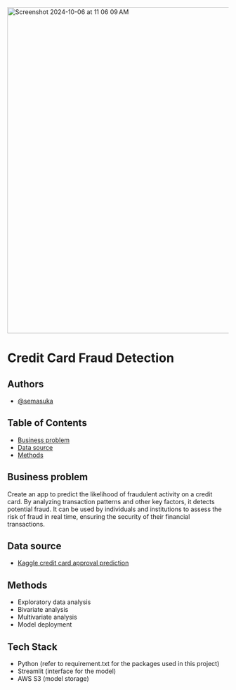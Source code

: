 <img width="741" alt="Screenshot 2024-10-06 at 11 06 09 AM" src="https://github.com/user-attachments/assets/f5376576-162e-4914-ad7c-cf84b297748b">

# Credit Card Fraud Detection


## Authors

- [@semasuka](https://www.github.com/akheirollahi)

## Table of Contents

  - [Business problem](#business-problem)
  - [Data source](#data-source)
  - [Methods](#methods)


## Business problem

Create an app to predict the likelihood of fraudulent activity on a credit card. By analyzing transaction patterns and other key factors, it detects potential fraud. It can be used by individuals and institutions to assess the risk of fraud in real time, ensuring the security of their financial transactions.
## Data source

- [Kaggle credit card approval prediction](https://www.kaggle.com/datasets/mlg-ulb/creditcardfraud)

## Methods

- Exploratory data analysis
- Bivariate analysis
- Multivariate analysis
- Model deployment
  
## Tech Stack

- Python (refer to requirement.txt for the packages used in this project)
- Streamlit (interface for the model)
- AWS S3 (model storage)



